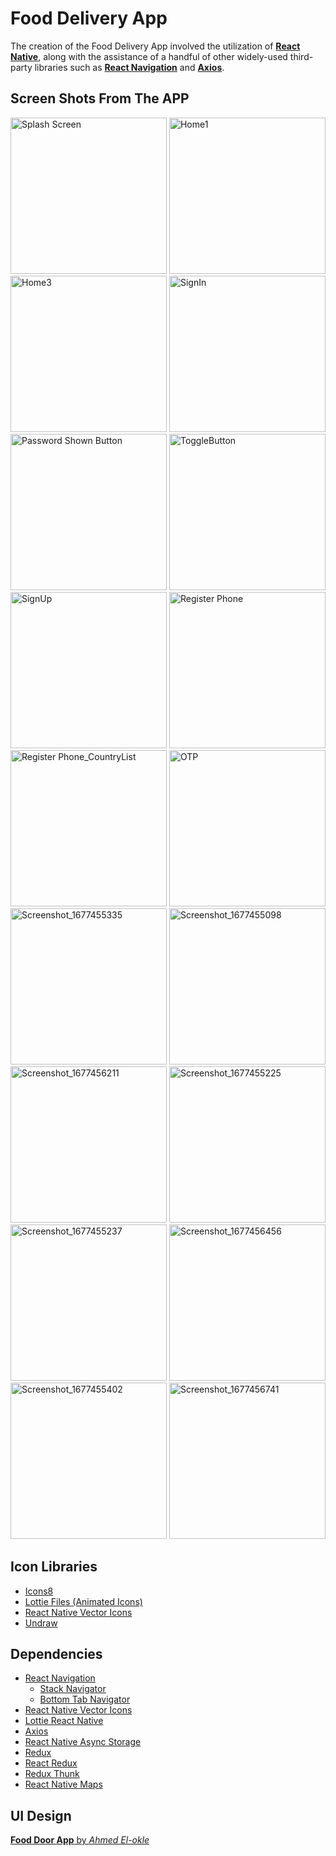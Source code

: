 # Food Delivery App
 
The creation of the Food Delivery App involved the utilization of [**React Native**](https://reactnative.dev 'Cross Platform Mobile Application Development Framework'), along with the assistance of a handful of other widely-used third-party libraries such as [**React Navigation**](https://reactnavigation.org 'For Screen Navigations') and [**Axios**](https://axios-http.com 'For HTTP Requests').

## Screen Shots From The APP

<img src="https://user-images.githubusercontent.com/72196976/219984281-9416e9fb-f731-4ecf-bd9f-fb5a1041ef14.png" alt="Splash Screen" width="250" /> <img src="https://user-images.githubusercontent.com/72196976/219984311-b202c3fd-4c37-43ab-98c8-c6c8730c2895.png" alt="Home1" width="250"/> <img src="https://user-images.githubusercontent.com/72196976/219984318-e6ec8632-55d3-4365-a007-e9da18b59639.png" alt="Home3" width="250" /> <img src="https://user-images.githubusercontent.com/72196976/219984326-9fa470ec-ca24-48dd-a191-ef002d9d7a60.png" alt="SignIn"  width="250" />
<img src="https://user-images.githubusercontent.com/72196976/219985511-5e15bbaa-fd90-4acb-a6ba-edda352c936f.png" alt="Password Shown Button" style="width:250px;"> <img src="https://user-images.githubusercontent.com/72196976/219985522-46b73422-6a06-4897-b862-391a5020f1a4.png" alt="ToggleButton" style="width:250px;">
<img src="https://user-images.githubusercontent.com/72196976/219985545-e20f5253-40d6-4b00-b727-c94033335fed.png" alt="SignUp" style="width:250px;">
<img src="https://user-images.githubusercontent.com/72196976/219985567-75d7bb28-4ca3-49f1-bd84-7bc23ce3f8b7.png" alt="Register Phone" style="width:250px;">
<img src="https://user-images.githubusercontent.com/72196976/219985581-16333398-c04d-4349-9be3-b460fb6bb6e2.png" alt="Register Phone_CountryList" style="width:250px;">
<img src="https://user-images.githubusercontent.com/72196976/219985586-7da1415b-4c04-4356-8d5f-cccc9fbae6b8.png" alt="OTP" style="width:250px;">
<img src="https://user-images.githubusercontent.com/72196976/221445338-7ec7681a-ad6a-4d48-be82-42b0e5bdae69.png" alt="Screenshot_1677455335" style="width:250px;">
<img src="https://user-images.githubusercontent.com/72196976/221445385-071a581c-59d8-45f8-981a-c3a337ca2509.png" alt="Screenshot_1677455098" style="width:250px;">
<img src="https://user-images.githubusercontent.com/72196976/221445592-1ad59d0e-2240-4d32-abaf-643298d352ec.png" alt="Screenshot_1677456211" style="width:250px;">
<img src="https://user-images.githubusercontent.com/72196976/221445640-ea23b977-92b3-49df-a958-6472062b0e95.png" alt="Screenshot_1677455225" style="width:250px;">
<img src="https://user-images.githubusercontent.com/72196976/221445643-1cdb3dbc-9e55-4c7a-84d6-bb524ed4a402.png" alt="Screenshot_1677455237" style="width:250px;">
<img src="https://user-images.githubusercontent.com/72196976/221445844-95362956-fb62-421a-a13c-1789d0781889.png" alt="Screenshot_1677456456" style="width:250px;">
<img src="https://user-images.githubusercontent.com/72196976/221446324-924851a0-24c5-4c8f-b4b9-0f3f935042c9.png" alt="Screenshot_1677455402" style="width:250px;">
<img src="https://user-images.githubusercontent.com/72196976/221446180-49e362bb-ab20-4ff7-a7db-8056aaca2225.png" alt="Screenshot_1677456741" style="width:250px;">


## Icon Libraries

- [Icons8](https://icons8.com 'For Icons')
- [Lottie Files (Animated Icons)](https://lottiefiles.com 'For Animated Icons')
- [React Native Vector Icons](https://github.com/oblador/react-native-vector-icons 'For Icons')
- [Undraw](https://undraw.co 'For illustrations')

## Dependencies

- [React Navigation](https://reactnavigation.org 'For Screen Navigations')
  - [Stack Navigator](https://reactnavigation.org/docs/stack-navigator 'Stack Navigator')
  - [Bottom Tab Navigator](https://reactnavigation.org/docs/bottom-tab-navigator 'Bottom Tab Navigator')
- [React Native Vector Icons](https://github.com/oblador/react-native-vector-icons 'Popular React Native Icon Library')
- [Lottie React Native](https://github.com/lottie-react-native/lottie-react-native 'For Animated Icons')
- [Axios](https://axios-http.com 'For HTTP Requests')
- [React Native Async Storage](https://react-native-async-storage.github.io/async-storage 'For Local Storage')
- [Redux](https://redux.js.org 'For State Management')
- [React Redux](https://react-redux.js.org 'For State Management in React')
- [Redux Thunk](https://github.com/reduxjs/redux-thunk 'Redux Thunk for Async State Management')
- [React Native Maps](https://github.com/react-native-maps/react-native-maps 'For Maps')

## UI Design
[**Food Door App** by *Ahmed El-okle*](https://www.behance.net/gallery/104564545/Food-Door-app?tracking_source=search_projects_recommended%7Cfood%20delivery%20mobile%20app)
